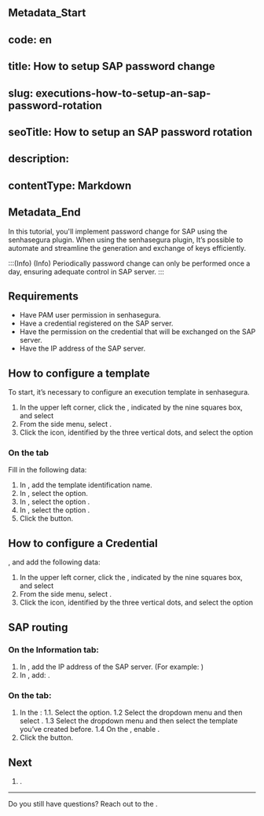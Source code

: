 ## Metadata_Start 
## code: en
## title: How to setup SAP password change 
## slug: executions-how-to-setup-an-sap-password-rotation 
## seoTitle: How to setup an SAP password rotation 
## description:  
## contentType: Markdown 
## Metadata_End
In this tutorial, you'll implement password change for SAP using the senhasegura plugin. When using the senhasegura plugin, It’s possible to automate and streamline the generation and exchange of keys efficiently.

:::(Info) (Info)
Periodically password change can only be performed once a day, ensuring adequate control in SAP server.
:::

## Requirements

- Have PAM user permission in senhasegura.
- Have a credential registered on the SAP server.
- Have the  permission on the credential that will be exchanged on the SAP server.
- Have the IP address of the SAP server.

## How to configure a template

To start, it’s necessary to configure an execution template in senhasegura.

1. In the upper left corner, click the , indicated by the nine squares box, and select 
2. From the side menu, select .
3. Click the  icon, identified by the three vertical dots, and select the option 

### On the  tab
Fill in the following data:

1. In , add the template identification name.
2. In , select the  option.
3. In , select the option .
4. In , select the option .
5. Click the  button.

## How to configure a Credential

, and add the following data:

1. In the upper left corner, click the , indicated by the nine squares box, and select 
2. From the side menu, select .
3. Click the  icon, identified by the three vertical dots, and select the option 

## SAP routing

### On the Information tab:

1. In , add the IP address of the SAP server. (For example: )
2. In , add: .

### On the  tab:

1. In the :
    1.1. Select the  option.
    1.2 Select the  dropdown menu and then select .
    1.3 Select the  dropdown menu and then select the template you’ve created before.
    1.4 On the , enable .
2. Click the  button.

## Next

1. .

***
Do you still have questions? Reach out to the .